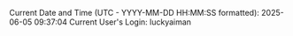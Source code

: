 Current Date and Time (UTC - YYYY-MM-DD HH:MM:SS formatted): 2025-06-05 09:37:04
Current User's Login: luckyaiman
